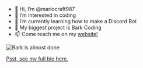 - 👋 Hi, I’m @mariocraft987
- 👀 I’m interested in coding
- 🌱 I’m currently learning how to make a Discord Bot
- 💞️ My biggest project is Bark Coding
- 📫 Come reach me on my <a href="https://mariocraft987.github.io" target="_blank">website!</a>

![Bark is almost done](https://img.shields.io/badge/Bark%20Coding-73%25%20done-dodgerblue)

[Psst, see my full bio here.](https://github.com/Mariocraft987/Mariocraft987/blob/main/FULLREADME.md)

<!---
Mariocraft987/Mariocraft987 is a ✨ special ✨ repository because its `README.md` (this file) appears on your GitHub profile.
You can click the Preview link to take a look at your changes.
--->
